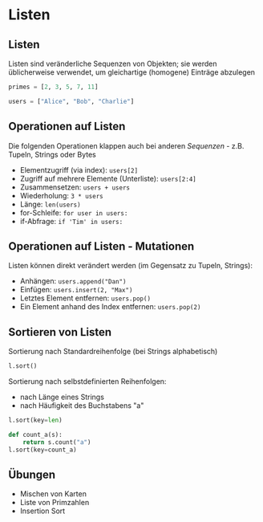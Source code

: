 # Listen

## Listen

Listen sind veränderliche Sequenzen von Objekten; sie werden üblicherweise verwendet, um gleichartige (homogene) Einträge abzulegen

```py
primes = [2, 3, 5, 7, 11]

users = ["Alice", "Bob", "Charlie"]
```

## Operationen auf Listen

Die folgenden Operationen klappen auch bei anderen _Sequenzen_ - z.B. Tupeln, Strings oder Bytes

- Elementzugriff (via index): `users[2]`
- Zugriff auf mehrere Elemente (Unterliste): `users[2:4]`
- Zusammensetzen: `users + users`
- Wiederholung: `3 * users`
- Länge: `len(users)`
- for-Schleife: `for user in users:`
- if-Abfrage: `if 'Tim' in users:`

## Operationen auf Listen - Mutationen

Listen können direkt verändert werden (im Gegensatz zu Tupeln, Strings):

- Anhängen: `users.append("Dan")`
- Einfügen: `users.insert(2, "Max")`
- Letztes Element entfernen: `users.pop()`
- Ein Element anhand des Index entfernen: `users.pop(2)`

## Sortieren von Listen

Sortierung nach Standardreihenfolge (bei Strings alphabetisch)

```py
l.sort()
```

Sortierung nach selbstdefinierten Reihenfolgen:

- nach Länge eines Strings
- nach Häufigkeit des Buchstabens "a"

```py
l.sort(key=len)

def count_a(s):
    return s.count("a")
l.sort(key=count_a)
```

## Übungen

- Mischen von Karten
- Liste von Primzahlen
- Insertion Sort
